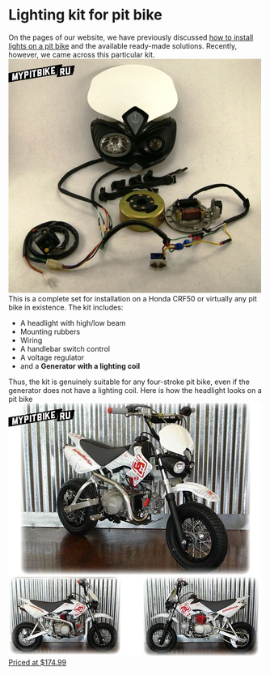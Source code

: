 # Lighting kit for pit bike

On the pages of our website, we have previously discussed [how to install lights on a pit bike](http://mypitbike.ru/blog/tuning/17.html) and the available ready-made solutions. Recently, however, we came across this particular kit. ![Light for pit bike](../../static/img/a83f0799ef.jpg "Light for pit bike") This is a complete set for installation on a Honda CRF50 or virtually any pit bike in existence. The kit includes:

- A headlight with high/low beam
- Mounting rubbers
- Wiring
- A handlebar switch control
- A voltage regulator
- and a **Generator with a lighting coil**

Thus, the kit is genuinely suitable for any four-stroke pit bike, even if the generator does not have a lighting coil. Here is how the headlight looks on a pit bike ![Pit bike with light](../../static/img/eacd427dde.jpg "Pit bike with light") [Priced at $174.99](http://www.ebay.com/itm/Headlight-Kit-Honda-CRF50-XR50-Head-lights-CRF-XR-50-CRF70-XR70-Pit-Bike-Pitbike-/390347849803#vi-desc)
